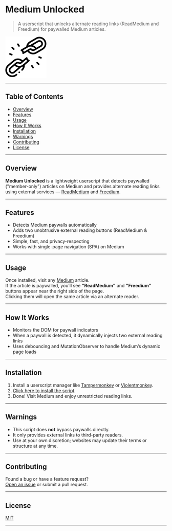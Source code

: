 # Medium Unlocked

> A userscript that unlocks alternate reading links (ReadMedium and Freedium) for paywalled Medium articles.

![Screenshot of Medium Unlocked](https://raw.githubusercontent.com/ShrekBytes/medium-unlocked/refs/heads/main/freedom.png)

---

## Table of Contents

- [Overview](#overview)
- [Features](#features)
- [Usage](#usage)
- [How It Works](#how-it-works)
- [Installation](#installation)
- [Warnings](#warnings)
- [Contributing](#contributing)
- [License](#license)

---

## Overview

**Medium Unlocked** is a lightweight userscript that detects paywalled ("member-only") articles on Medium and provides alternate reading links using external services — [ReadMedium](https://readmedium.com) and [Freedium](https://freedium.cfd).

---

## Features

- Detects Medium paywalls automatically
- Adds two unobtrusive external reading buttons (ReadMedium & Freedium)
- Simple, fast, and privacy-respecting
- Works with single-page navigation (SPA) on Medium

---

## Usage

Once installed, visit any [Medium](https://medium.com) article.  
If the article is paywalled, you’ll see **"ReadMedium"** and **"Freedium"** buttons appear near the right side of the page.  
Clicking them will open the same article via an alternate reader.

---

## How It Works

- Monitors the DOM for paywall indicators
- When a paywall is detected, it dynamically injects two external reading links
- Uses debouncing and MutationObserver to handle Medium’s dynamic page loads

---

## Installation

1. Install a userscript manager like [Tampermonkey](https://www.tampermonkey.net/) or [Violentmonkey](https://violentmonkey.github.io/).
2. [Click here to install the script](https://github.com/ShrekBytes/medium-unlocked/raw/main/medium-unlocked.user.js).
3. Done! Visit Medium and enjoy unrestricted reading links.

---

## Warnings

- This script does **not** bypass paywalls directly.
- It only provides external links to third-party readers.
- Use at your own discretion; websites may update their terms or structure at any time.

---

## Contributing

Found a bug or have a feature request?  
[Open an issue](https://github.com/ShrekBytes/medium-unlocked/issues) or submit a pull request.

---

## License

[MIT](LICENSE)

---

